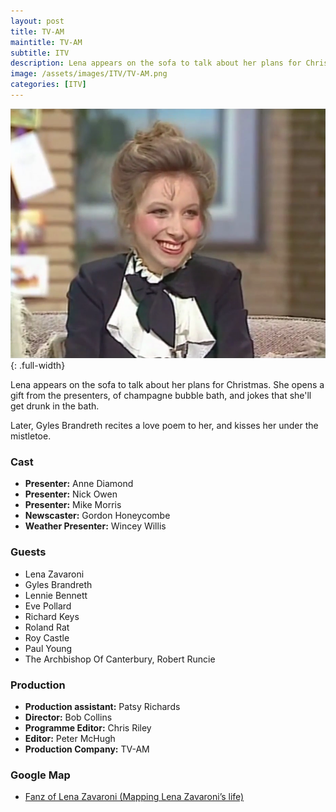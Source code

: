 ```yaml
---
layout: post
title: TV-AM
maintitle: TV-AM
subtitle: ITV
description: Lena appears on the sofa to talk about her plans for Christmas.
image: /assets/images/ITV/TV-AM.png
categories: [ITV]
---
```


![](/assets/images/ITV/TV-AM.png){: .full-width}

Lena appears on the sofa to talk about her plans for Christmas. She opens a gift from the presenters, of champagne bubble bath, and jokes that she'll get drunk in the bath.

Later, Gyles Brandreth recites a love poem to her, and kisses her under the mistletoe.

### Cast
* **Presenter:** Anne Diamond
* **Presenter:** Nick Owen
* **Presenter:** Mike Morris
* **Newscaster:** Gordon Honeycombe
* **Weather Presenter:** Wincey Willis

### Guests
* Lena Zavaroni
* Gyles Brandreth
* Lennie Bennett
* Eve Pollard
* Richard Keys
* Roland Rat
* Roy Castle
* Paul Young
* The Archbishop Of Canterbury, Robert Runcie

### Production
* **Production assistant:** Patsy Richards
* **Director:** Bob Collins
* **Programme Editor:** Chris Riley
* **Editor:** Peter McHugh
* **Production Company:** TV-AM

### Google Map
* [Fanz of Lena Zavaroni (Mapping Lena Zavaroni’s life)](https://www.google.com/maps/d/u/0/viewer?mid=1D1D0ERV_FQMNb9XZzJ-J3yUlK8aI4vhI&ll=51.54137200000003%2C-0.14349210000000312&z=19)
